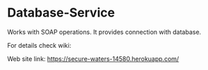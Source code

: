 # Database-Service

Works with SOAP operations.
It provides connection with database.

For details check wiki:

Web site link: https://secure-waters-14580.herokuapp.com/ 
